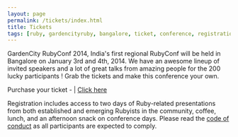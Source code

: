 ```yaml
---
layout: page
permalink: /tickets/index.html
title: Tickets
tags: [ruby, gardencityruby, bangalore, ticket, conference, registration]
---
```


GardenCity RubyConf 2014, India's first regional RubyConf will be held in Bangalore on January 3rd and 4th, 2014. We have an awesome lineup of invited speakers
and a lot of great talks from amazing people for the 200 lucky participants ! Grab the tickets and make this conference your own.

Purchase your ticket - | [Click here](http://gcrc2014.doattend.com)

Registration includes access to two days of Ruby-related presentations from both established and emerging Rubyists in the community, coffee, lunch, and an afternoon snack on conference days. Please read the [code of conduct](/code-of-conduct) as all participants are expected to comply.
